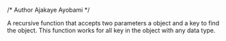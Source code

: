 
/* Author Ajakaye Ayobami */

A recursive function that accepts two parameters
a object and a key to find the object. This function
works for all key in the object with any data type.
